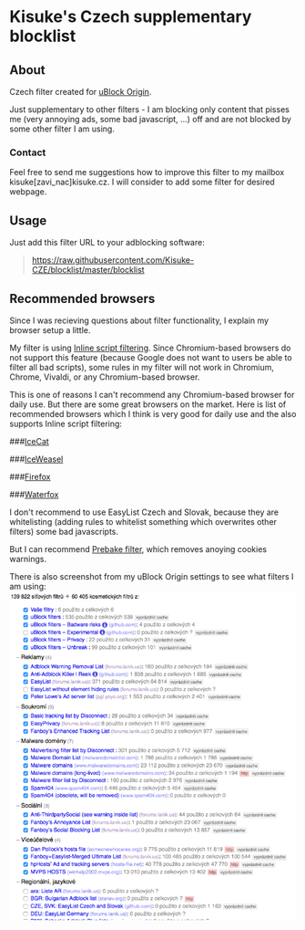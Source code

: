 # Kisuke's Czech supplementary blocklist

## About

Czech filter created for [uBlock Origin](https://github.com/gorhill/uBlock).

Just supplementary to other filters - I am blocking only content that pisses me (very annoying ads, some bad javascript, ...) off and are not blocked by some other filter I am using.

### Contact
Feel free to send me suggestions how to improve this filter to my mailbox kisuke[zavi_nac]kisuke.cz. I will consider to add some filter for desired webpage.

## Usage
Just add this filter URL to your adblocking software:
> https://raw.githubusercontent.com/Kisuke-CZE/blocklist/master/blocklist

## Recommended browsers
Since I was recieving questions about filter functionality, I explain my browser setup a little.

My filter is using [Inline script filtering](https://github.com/gorhill/uBlock/wiki/Inline-script-tag-filtering). Since Chromium-based browsers do not support this feature (because Google does not want to users be able to filter all bad scripts), some rules in my filter will not work in Chromium, Chrome, Vivaldi, or any Chromium-based browser.

This is one of reasons I can't recommend any Chromium-based browser for daily use. But there are some great browsers on the market. Here is list of recommended browsers which I think is very good for daily use and the also supports Inline script filtering:

###[IceCat](https://www.gnu.org/software/gnuzilla/)

###[IceWeasel](https://wiki.debian.org/Iceweasel)

###[Firefox](https://www.mozilla.com/firefox/)

###[Waterfox](https://www.waterfoxproject.org)

I don't recommend to use EasyList Czech and Slovak, because they are whitelisting (adding rules to whitelist something which overwrites other filters) some bad javascripts.

But I can recommend [Prebake filter](http://prebake.eu/), which removes anoying cookies warnings.

There is also screenshot from my uBlock Origin settings to see what filters I am using:
![image](ublock-settings.png)
